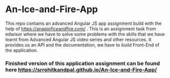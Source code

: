 # An-Ice-and-Fire-App
This repo contains an advanced Angular JS app assignment build with the help of https://anapioficeandfire.com/ . 
This is an assignment task from edwisor where we have to solve some problems with the skills that we have learnt from Advanced Angular JS 
video series and other resources. It provides us an API and the documentation, we have to build Front-End of the application.

### Finished version of this application assignment can be found here https://srrohitkandpal.github.io/An-Ice-and-Fire-App/
